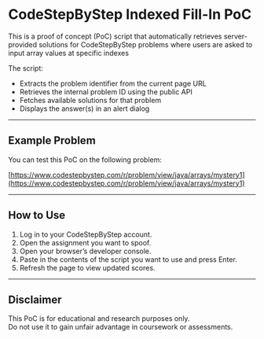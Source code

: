 # CodeStepByStep Indexed Fill-In PoC

This is a proof of concept (PoC) script that automatically retrieves server-provided solutions for CodeStepByStep problems where users are asked to input array values at specific indexes

The script:
- Extracts the problem identifier from the current page URL
- Retrieves the internal problem ID using the public API
- Fetches available solutions for that problem
- Displays the answer(s) in an alert dialog

---

## Example Problem

You can test this PoC on the following problem:

[https://www.codestepbystep.com/r/problem/view/java/arrays/mystery1](https://www.codestepbystep.com/r/problem/view/java/arrays/mystery1)

---

## How to Use

1. Log in to your CodeStepByStep account.
2. Open the assignment you want to spoof.
3. Open your browser’s developer console.
4. Paste in the contents of the script you want to use and press Enter.
5. Refresh the page to view updated scores.

---

## Disclaimer

This PoC is for educational and research purposes only.  
Do not use it to gain unfair advantage in coursework or assessments.

